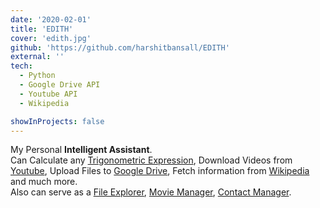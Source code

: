 ```yaml
---
date: '2020-02-01'
title: 'EDITH'
cover: 'edith.jpg'
github: 'https://github.com/harshitbansall/EDITH'
external: ''
tech:
  - Python
  - Google Drive API
  - Youtube API
  - Wikipedia

showInProjects: false
---
```


My Personal <b>Intelligent Assistant</b>. <br>
Can Calculate any [Trigonometric Expression](), Download Videos from [Youtube](), Upload Files to [Google Drive](), Fetch information from [Wikipedia]() and much more. <br>
Also can serve as a [File Explorer](), [Movie Manager](), [Contact Manager]().

